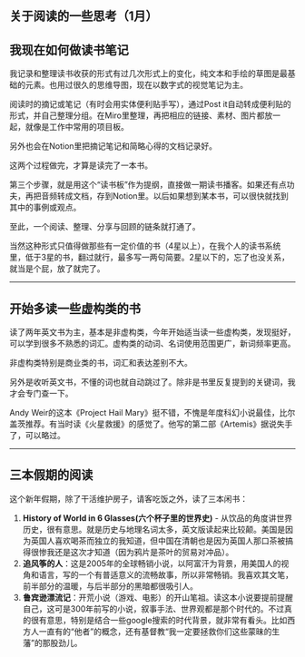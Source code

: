 ## 关于阅读的一些思考（1月）

## 我现在如何做读书笔记
我记录和整理读书收获的形式有过几次形式上的变化，纯文本和手绘的草图是最基础的元素。也用过很久的思维导图，现在以数字式的视觉笔记为主。

阅读时的摘记或笔记（有时会用实体便利贴手写），通过Post it自动转成便利贴的形式，并自己整理分组。在Miro里整理，再把相应的链接、素材、图片都放一起，就像是工作中常用的项目板。

另外也会在Notion里把摘记笔记和简略心得的文档记录好。

这两个过程做完，才算是读完了一本书。

第三个步骤，就是用这个“读书板”作为提纲，直接做一期读书播客。如果还有点功夫，再把音频转成文档，存到Notion里。以后如果想到某本书，可以很快就找到其中的事例或观点。

至此，一个阅读、整理、分享与回顾的链条就打通了。

当然这种形式只值得做那些有一定价值的书（4星以上），在我个人的读书系统里，低于3星的书，翻过就行，最多写一两句简要。2星以下的，忘了也没关系，就当是个屁，放了就完了。

***
## 开始多读一些虚构类的书
读了两年英文书为主，基本是非虚构类，今年开始适当读一些虚构类，发现挺好，可以学到很多不熟悉的词汇。虚构类的动词、名词使用范围更广，新词频率更高。

非虚构类特别是商业类的书，词汇和表达差别不大。

另外是收听英文书，不懂的词也就自动跳过了。除非是书里反复提到的关键词，我才会专门查一下。

Andy Weir的这本《Project Hail Mary》挺不错，不愧是年度科幻小说最佳，比尔盖茨推荐。有当时读《火星救援》的感觉了。他写的第二部《Artemis》据说失手了，可以略过。

***
## 三本假期的阅读
这个新年假期，除了干活维护房子，请客吃饭之外，读了三本闲书：

1. **History of World in 6 Glasses(六个杯子里的世界史)** - 从饮品的角度讲世界历史，很有意思。就是历史与地理名词太多，英文版读起来比较颠。美国是因为英国人喜欢喝茶而独立的我知道，但中国在清朝也是因为英国人那口茶被搞得很惨我还是这次才知道（因为鸦片是茶叶的贸易对冲品）。
2. **追风筝的人**：这是2005年的全球畅销小说，以阿富汗为背景，用美国人的视角和语言，写的一个有普适意义的流畅故事，所以非常畅销。我喜欢其文笔，前半部分的温暖，与后半部分的黑暗都很吸引人。
3. **鲁宾逊漂流记**：开荒小说（游戏、电影）的开山笔祖。读这本小说要提前提醒自己，这可是300年前写的小说，叙事手法、世界观都是那个时代的。不过真的很有意思，特别是结合一些google搜索的时代背景，就非常有看头。比如西方人一直有的“他者”的概念，还有基督教“我一定要拯救你们这些蒙昧的生藩”的那股劲儿。